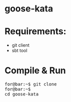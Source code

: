 # goose-kata
<h1>Requirements:</h1>
<ul>
<li>git client</li>
<li>sbt tool</li>
</ul>

<h1>Compile & Run</h1>

<div class="highlight highlight-text-shell-session"><pre><span class="pl-e">for@bar:~</span>$ <span class="pl-s1">git clone</span>
<span class="pl-e">for@bar:~</span>$ <span class="pl-s1">
<span class="pl-c1">cd</span> goose-kata</span></pre>
</div>

